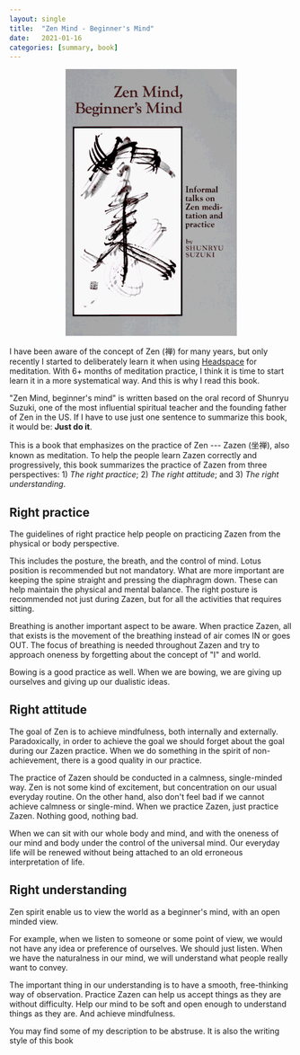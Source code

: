 ```yaml
---
layout: single
title:  "Zen Mind - Beginner's Mind"
date:   2021-01-16
categories: [summary, book]
---
```


<p align="center">
    <img src="/assets/images/2021-01-16-zen-mind/zen-mind.jpg" alt="drawing"/>
</p>

I have been aware of the concept of Zen (禅) for many years, but only recently I started to deliberately learn it when using [Headspace](https://www.headspace.com/) for meditation. With 6+ months of meditation practice, I think it is time to start learn it in a more systematical way. And this is why I read this book.


"Zen Mind, beginner's mind" is written based on the oral record of Shunryu Suzuki, one of the most influential spiritual teacher and the founding father of Zen in the US. If I have to use just one sentence to summarize this book, it would be: **Just do it**.

This is a book that emphasizes on the practice of Zen --- Zazen (坐禅), also known as meditation. To help the people learn Zazen correctly and progressively, this book summarizes the practice of Zazen from three perspectives: 1) *The right practice*; 2) *The right attitude*; and 3) *The right understanding*. 

## Right practice
The guidelines of right practice help people on practicing Zazen from the physical or body perspective. 

This includes the posture, the breath, and the control of mind. Lotus position is recommended but not mandatory. What are more important are keeping the spine straight and pressing the diaphragm down. These can help maintain the physical and mental balance. The right posture is recommended not just during Zazen, but for all the activities that requires sitting.

Breathing is another important aspect to be aware. When practice Zazen, all that exists is the movement of the breathing instead of air comes IN or goes OUT. The focus of breathing is needed throughout Zazen and try to approach oneness by forgetting about the concept of "I" and world.

Bowing is a good practice as well. When we are bowing, we are giving up ourselves and giving up our dualistic ideas.


## Right attitude
The goal of Zen is to achieve mindfulness, both internally and externally. Paradoxically, in order to achieve the goal we should forget about the goal during our Zazen practice. When we do something in the spirit of non-achievement, there is a good quality in our practice.

The practice of Zazen should be conducted in a calmness, single-minded way. Zen is not some kind of excitement, but concentration on our usual everyday routine. On the other hand, also don't feel bad if we cannot achieve calmness or single-mind. When we practice Zazen, just practice Zazen. Nothing good, nothing bad.

When we can sit with our whole body and mind, and with the oneness of our mind and body under the control of the universal mind. Our everyday life will be renewed without being attached to an old erroneous interpretation of life.


## Right understanding
Zen spirit enable us to view the world as a beginner's mind, with an open minded view. 

For example, when we listen to someone or some point of view, we would not have any idea or preference of ourselves. We should just listen. When we have the naturalness in our mind, we will understand what people really want to convey.

The important thing in our understanding is to have a smooth, free-thinking way of observation. Practice Zazen can help us accept things as they are without difficulty. Help our mind to be soft and open enough to understand things as they are. And achieve mindfulness.


You may find some of my description to be abstruse. It is also the writing style of this book
